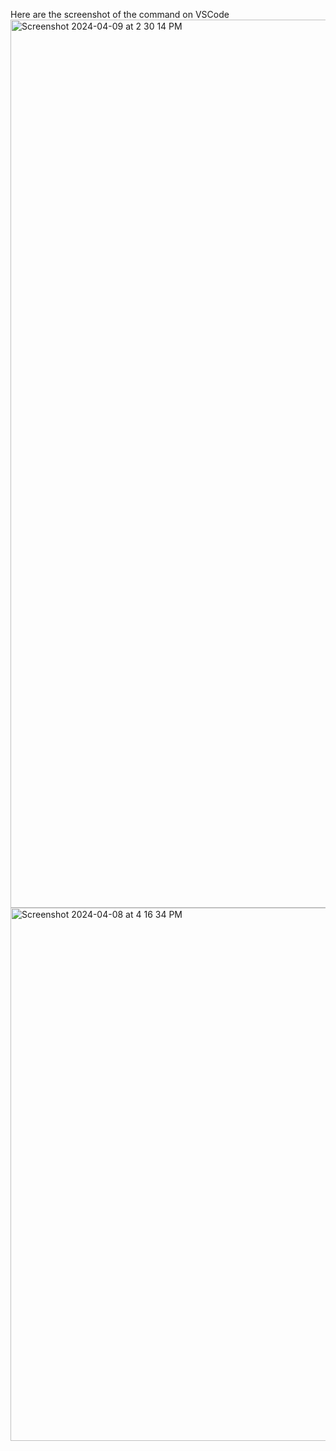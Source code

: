 Here are the screenshot of the command on VSCode  
<img width="1421" alt="Screenshot 2024-04-09 at 2 30 14 PM" src="https://github.com/Amdau1/CSE110/assets/122418243/4a6fa2c2-1c4b-48a9-8138-7bc478e561c1">
<img width="853" alt="Screenshot 2024-04-08 at 4 16 34 PM" src="https://github.com/Amdau1/CSE110/assets/122418243/dc1e2d05-5343-4ca4-8953-eb1d444123bc">
